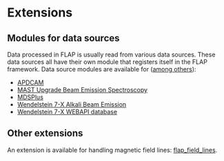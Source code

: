 # Extensions

## Modules for data sources

Data processed in FLAP is usually read from various data sources. These data sources all have their own module that registers itself in the FLAP framework. Data source modules are available for ([among others](https://github.com/orgs/fusion-flap/repositories?q=visibility%3Apublic+archived%3Afalse)):
- [APDCAM](https://github.com/fusion-flap/flap_apdcam) 
- [MAST Upgrade Beam Emission Spectroscopy](https://github.com/fusion-flap/flap_mastu_bes) 
- [MDSPlus](https://github.com/fusion-flap/flap_mdsplus) 
- [Wendelstein 7-X Alkali Beam Emission](https://github.com/fusion-flap/flap_w7x_abes) 
- [Wendelstein 7-X WEBAPI database](https://github.com/fusion-flap/flap_w7x_webapi) 

## Other extensions

An extension is available for handling magnetic field lines: [flap_field_lines](https://github.com/fusion-flap/flap_field_lines).
